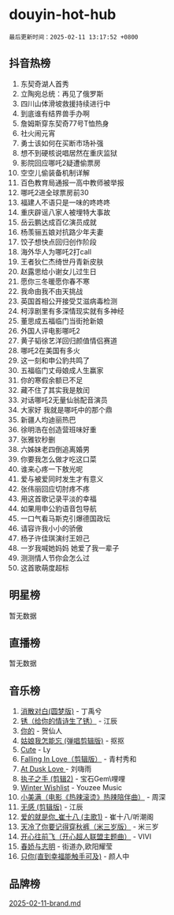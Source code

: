 # douyin-hot-hub

`最后更新时间：2025-02-11 13:17:52 +0800`

## 抖音热榜

1. 东契奇湖人首秀
1. 立陶宛总统：再见了俄罗斯
1. 四川山体滑坡救援持续进行中
1. 到底谁有结界兽手办啊
1. 詹姆斯穿东契奇77号T恤热身
1. 社火闹元宵
1. 勇士该如何在买断市场补强
1. 想不到硬核说唱居然在重庆监狱
1. 影院回应哪吒2疑遭偷票房
1. 空空儿偷装备机制详解
1. 百色教育局通报一高中教师被举报
1. 哪吒2进全球票房前30
1. 福建人不语只是一味的咚咚咚
1. 重庆辟谣八家人被埋特大事故
1. 岳云鹏达成百亿演员成就
1. 杨羡骊五娘对抗路少年夫妻
1. 饺子想快点回归创作阶段
1. 海外华人为哪吒2打call
1. 王者狄仁杰绮世丹青新皮肤
1. 赵露思给小谢女儿过生日
1. 愿你三冬暖愿你春不寒
1. 我命由我不由天挑战
1. 英国首相公开接受艾滋病毒检测
1. 柯淳剧里有多深情现实就有多神经
1. 董思成五福临门当街抢新娘
1. 外国人评电影哪吒2
1. 黄子韬徐艺洋回归颜值情侣赛道
1. 哪吒2在美国有多火
1. 这一刻和申公豹共鸣了
1. 五福临门丈母娘成人生赢家
1. 你的寒假余额已不足
1. 藏不住了其实我是敖闰
1. 对话哪吒2无量仙翁配音演员
1. 大家好 我就是哪吒中的那个鼎
1. 新疆人均迪丽热巴
1. 徐明浩在创造营班味好重
1. 张雅钦秒删
1. 六姊妹老四倒追离婚男
1. 你要我怎么做才吃这口菜
1. 谁来心疼一下敖光呢
1. 爱与被爱同时发生才有意义
1. 张伟丽回应切肘疼不疼
1. 用这首歌记录平淡的幸福
1. 如果用申公豹语音包导航
1. 一口气看马斯克引爆德国政坛
1. 请容许我小小的骄傲
1. 杨子许佳琪演纣王妲己
1. 一岁我喊她妈妈 她爱了我一辈子
1. 测测情人节你会怎么过
1. 这首歌萌度超标

## 明星榜

暂无数据

## 直播榜

暂无数据

## 音乐榜

1. [消散对白(圆梦版)](https://sf5-hl-cdn-tos.douyinstatic.com/obj/tos-cn-ve-2774/og4jB5I5IizzoZVAAAzWgBMAsMDWoArfwBOiFs) - 丁禹兮
1. [锈（给你的情诗生了锈）](https://sf5-hl-cdn-tos.douyinstatic.com/obj/tos-cn-ve-2774/o8a1PBtVqIYbPEGK6e5A4egedVMdm3fCIz6bbE) - 江辰
1. [你的](https://sf3-cdn-tos.douyinstatic.com/obj/tos-cn-ve-2774/oYuIeKf42jB7sEV6B2upMdpYAgfrQWj0FeRegh) - 贺仙人
1. [姑娘我怎能忘 (弹唱剪辑版)](https://sf5-hl-cdn-tos.douyinstatic.com/obj/tos-cn-ve-2774/okamwrBGEMz6illuEofAsMV4yzF5tVWbBiA5AI) - 抠抠
1. [Cute](https://sf5-hl-cdn-tos.douyinstatic.com/obj/tos-cn-ve-2774/o4IbIzHWKAAB4wsS5qMBRiiAlEBGTpQRNfFvuo) - Ly
1. [Falling In Love（剪辑版）](https://sf5-hl-cdn-tos.douyinstatic.com/obj/tos-cn-ve-2774/o8ajpA8zzgBPahbBIO8AcKGBLJezFCRd1wfP9f) - 青村秀和
1. [ At Dusk  Love ](https://sf5-hl-cdn-tos.douyinstatic.com/obj/tos-cn-ve-2774/o8CrpCf5CaYgI4ZrtQgMQAFEfuGqNnRSDQAPBc) - 刘嗨雨
1. [执子之手 (剪辑2)](https://sf5-hl-cdn-tos.douyinstatic.com/obj/tos-cn-ve-2774/oUoZLQjCc31XzqsBnBQUNgeKtYPBcgbFDwtfcu) - 宝石Gem\哩哩
1. [Winter Wishlist](https://sf5-hl-cdn-tos.douyinstatic.com/obj/tos-cn-ve-2774/oIIgUOeamCFCVAzxN6MFRLIBlLGpUqQxeeHrLE) - Youzee Music
1. [小美满（电影《热辣滚烫》热辣陪伴曲）](https://sf3-cdn-tos.douyinstatic.com/obj/tos-cn-ve-2774/o0GAn2lSgfZIDUgtevCGDQYnFg4CwnrBaxbTZL) - 周深
1. [无感 (剪辑版)](https://sf5-hl-cdn-tos.douyinstatic.com/obj/tos-cn-ve-2774/o0eIsUzJBDlQaQFC5OFlgbMEZC1TFYBftOBn6p) - 江辰
1. [爱的就是你_崔十八 (主歌1)](https://sf5-hl-cdn-tos.douyinstatic.com/obj/tos-cn-ve-2774/oI5BO5DhFZ6UTcNCnZaOCBLtZ7WIMQGfgnXf5E) - 崔十八/听潮阁
1. [天冷了你要记得穿秋裤（米三岁版）](https://sf5-hl-cdn-tos.douyinstatic.com/obj/tos-cn-ve-2774/oQlIwVIDWiZ6BQilAorS7MA0AgCkQDvcZAdm1) - 米三岁
1. [开心往前飞（开心超人联盟主题曲）](https://sf3-cdn-tos.douyinstatic.com/obj/tos-cn-ve-2774/9d8fb7c82cf1421fb93a9fe925275e0a) - VIVI
1. [春娇与志明](https://sf5-hl-cdn-tos.douyinstatic.com/obj/tos-cn-ve-2774/e530d8fceb7044b39707d7f9ff54add1) - 街道办,欧阳耀莹
1. [只你(直到幸福能触手可及)](https://sf5-hl-cdn-tos.douyinstatic.com/obj/tos-cn-ve-2774/o0lBkRDzFTeaVSUz3ZZSCBVtZ5DIMQGfgmEAuE) - 颜人中

## 品牌榜

[2025-02-11-brand.md](2025-02-11-brand.md)
